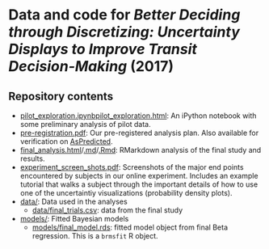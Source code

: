 # Data and code for *Better Deciding through Discretizing: Uncertainty Displays to Improve Transit Decision-Making* (2017)

## Repository contents

* [pilot_exploration.ipynb](pilot_exploration.ipynb)[pilot_exploration.html](pilot_exploration.html): An iPython notebook with some preliminary analysis of pilot data.
* [pre-registration.pdf](pre-registration.pdf): Our pre-registered analysis plan. Also available for verification on [AsPredicted](http://aspredicted.org/blind.php?x=g2yb2f).
* [final_analysis.html](final_analysis.html)/[.md](final_analysis.md)/[.Rmd](final_analysis.Rmd): RMarkdown analysis of the final study and results.
* [experiment_screen_shots.pdf](experiment_screen_shots.pdf): Screenshots of the major end points encountered by subjects in our online experiment. Includes an example tutorial that walks a subject through the important details of how to use one of the uncertaintiy visualizations (probability density plots).
* [data/](data/): Data used in the analyses
    * [data/final_trials.csv](data/final_trials.csv): data from the final study
* [models/](models/): Fitted Bayesian models
    * [models/final_model.rds](data/final_trials.csv): fitted model object from final Beta regression. This is a `brmsfit` R object.
